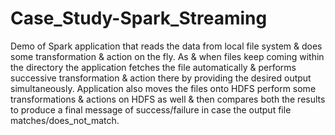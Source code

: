 # Case_Study-Spark_Streaming
Demo of Spark application that reads the data from local file system &amp; does some transformation &amp; action on the fly. As &amp; when files keep coming within the directory the application fetches the file automatically &amp; performs  successive transformation &amp; action there by providing the desired output simultaneously. Application also moves the files onto HDFS perform some transformations &amp; actions on HDFS as well &amp; then compares both the results to produce a final message of success/failure in  case the output file matches/does_not_match.
